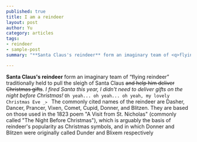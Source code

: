 ```yaml
---
published: true
title: I am a reindeer
layout: post
author: Yu
category: articles
tags: 
- reindeer
- sample-post
summary: "**Santa Claus's reindeer** form an imaginary team of <q>flying reindeer</q> traditionally held to pull the sleigh of Santa Claus <del>and help him deliver Christmas gifts</del>."

---
```



**Santa Claus's reindeer** form an imaginary team of <q>flying reindeer</q> traditionally held to pull the sleigh of Santa Claus <del>and help him deliver Christmas gifts</del>. 
<cite>I fired Santa this year, I didn't need to deliver gifts on the night before Christmas!</cite> 
<code>Oh yeah... oh yeah... oh yeah, my lovely Christmas Eve  `_>` </code>
The commonly cited names of the reindeer are Dasher, Dancer, Prancer, Vixen, Comet, Cupid, Donner, and Blitzen. 
They are based on those used in the 1823 poem "A Visit from St. Nicholas" (commonly called "The Night Before Christmas"), which is arguably the basis of reindeer's popularity as Christmas symbols, and in which Donner and Blitzen were originally called Dunder and Blixem respectively

